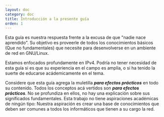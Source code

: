 ```yaml
---
layout: doc
category: doc
title: Introducción a la presente guía
orden: 1
---
```

Esta guía es nuestra respuesta frente a la excusa de que "nadie nace aprendido". Su objetivo es proveerle de todos los conocimientos básicos (Que no fundamentales) que necesite para desenvolverse en un ambiente de red en GNU/Linux.

Estamos enfocados profundamente en IPv4. Podría no tener necesidad de esta guía si es que su experiencia en el campo es amplia, o si ha tenido la suerte de educarse acádemicamente en el tema.

Considere que esta guía agrega la muletilla ***para efectos prácticos*** en todo su contenido. Todos los conceptos acá vertidos son ***para efectos prácticos***. No se profundiza en ellos, no hay una explicación sobre sus significados fundamentales. Esta trabajo no tiene aspiraciones académicas de ningún tipo: Nuestra aspiración es crear una base de conocimientos que deben ser comunes a todos los informáticos que tienen a su cargo la red.
